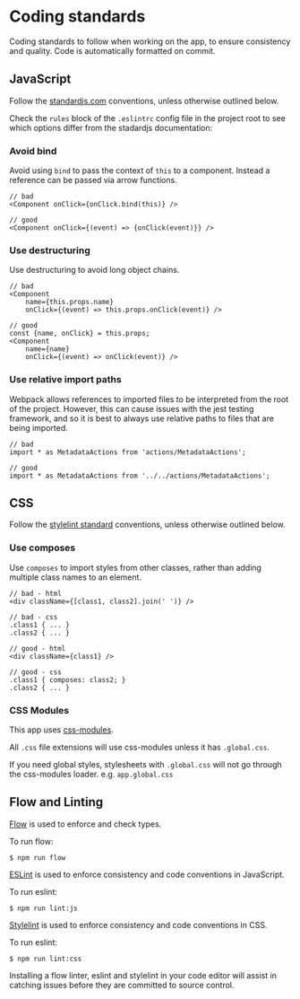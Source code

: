 # Coding standards

Coding standards to follow when working on the app, to ensure consistency and quality. Code is automatically formatted on commit.

## JavaScript

Follow the [standardjs.com](http://standardjs.com) conventions, unless otherwise outlined below.

Check the `rules` block of the `.eslintrc` config file in the project root to see which options differ from the stadardjs documentation:


### Avoid bind

Avoid using `bind` to pass the context of `this` to a component. Instead a reference can be passed via arrow functions.

```
// bad
<Component onClick={onClick.bind(this)} />

// good
<Component onClick={(event) => {onClick(event)}} />
```

### Use destructuring

Use destructuring to avoid long object chains.

```
// bad
<Component
	name={this.props.name}
	onClick={(event) => this.props.onClick(event)} />

// good
const {name, onClick} = this.props;
<Component
	name={name}
	onClick={(event) => onClick(event)} />
```

### Use relative import paths

Webpack allows references to imported files to be interpreted from the root of the project. However, this can cause issues with the jest testing framework, and so it is best to always use relative paths to files that are being imported.

```
// bad
import * as MetadataActions from 'actions/MetadataActions';

// good
import * as MetadataActions from '../../actions/MetadataActions';
```

## CSS

Follow the [stylelint standard](https://github.com/stylelint/stylelint-config-standard) conventions, unless otherwise outlined below.

### Use composes

Use `composes` to import styles from other classes, rather than adding multiple class names to an element.

```
// bad - html
<div className={[class1, class2].join(' ')} />

// bad - css
.class1 { ... }
.class2 { ... }

// good - html
<div className={class1} />

// good - css
.class1 { composes: class2; }
.class2 { ... }
```

### CSS Modules

This app uses [css-modules](https://github.com/css-modules/css-modules).

All `.css` file extensions will use css-modules unless it has `.global.css`.

If you need global styles, stylesheets with `.global.css` will not go through the css-modules loader. e.g. `app.global.css`


## Flow and Linting

[Flow](https://flowtype.org/) is used to enforce and check types.

To run flow:

```
$ npm run flow
```

[ESLint](http://eslint.org/) is used to enforce consistency and code conventions in JavaScript.

To run eslint:

```
$ npm run lint:js
```

[Stylelint](https://stylelint.io/) is used to enforce consistency and code conventions in CSS.

To run eslint:

```
$ npm run lint:css
```

Installing a flow linter, eslint and stylelint in your code editor will assist in catching issues before they are committed to source control.
